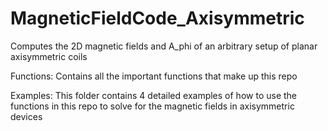 # MagneticFieldCode_Axisymmetric
Computes the 2D magnetic fields and A_phi of an arbitrary setup of planar axisymmetric coils

Functions:
Contains all the important functions that make up this repo

Examples:
This folder contains 4 detailed examples of how to use the functions in this repo to solve for the magnetic fields in axisymmetric devices
